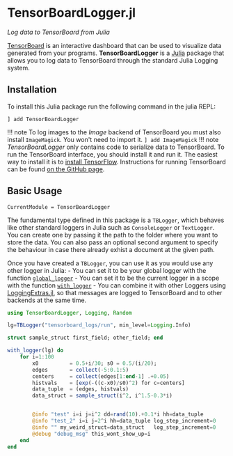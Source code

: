 # TensorBoardLogger.jl

*Log data to TensorBoard from Julia*

[TensorBoard](https://www.tensorflow.org/guide/summaries_and_tensorboard) is an
interactive dashboard that can be used to visualize data generated from your programs.
**TensorBoardLogger** is a [Julia](https://julialang.org) package that allows
you to log data to TensorBoard through the standard Julia Logging system.

## Installation

To install this Julia package run the following command in the julia REPL:
```
] add TensorBoardLogger
```

!!! note
    To log images to the *Image* backend of TensorBoard you must also install
    `ImageMagick`. You won't need to import it.
    ```
    ] add ImageMagick
    ```
!!! note
    *TensorBoardLogger* only contains code to serialize data to TensorBoard.
    To run the TensorBoard interface, you should install it and run it.
    The easiest way to install it is to [install TensorFlow](https://www.tensorflow.org/install).
    Instructions for running TensorBoard can be found [on the GitHub page](https://github.com/tensorflow/tensorboard).



## Basic Usage
```@meta
CurrentModule = TensorBoardLogger
```

The fundamental type defined in this package is a `TBLogger`, which behaves like
other standard loggers in Julia such as `ConsoleLogger` or `TextLogger`. You can
create one by passing it the path to the folder where you want to store the data.
You can also pass an optional second argument to specify the behaviour in case
there already exhist a document at the given path.

Once you have created a `TBLogger`, you can use it as you would use any other
logger in Julia:
    - You can set it to be your global logger with the function [`global_logger`](https://docs.julialang.org/en/v1/stdlib/Logging/index.html#Base.CoreLogging.global_logger)
    - You can set it to be the current logger in a scope with the function [`with_logger`](https://docs.julialang.org/en/v1/stdlib/Logging/index.html#Base.CoreLogging.with_logger)
    - You can combine it with other Loggers using [LoggingExtras.jl](https://github.com/oxinabox/LoggingExtras.jl), so that messages are logged to TensorBoard and to other backends at the same time.

```julia
using TensorBoardLogger, Logging, Random

lg=TBLogger("tensorboard_logs/run", min_level=Logging.Info)

struct sample_struct first_field; other_field; end

with_logger(lg) do
    for i=1:100
        x0          = 0.5+i/30; s0 = 0.5/(i/20);
        edges       = collect(-5:0.1:5)
        centers     = collect(edges[1:end-1] .+0.05)
        histvals    = [exp(-((c-x0)/s0)^2) for c=centers]
        data_tuple  = (edges, histvals)
        data_struct = sample_struct(i^2, i^1.5-0.3*i)


        @info "test" i=i j=i^2 dd=rand(10).+0.1*i hh=data_tuple
        @info "test_2" i=i j=2^i hh=data_tuple log_step_increment=0
        @info "" my_weird_struct=data_struct   log_step_increment=0
        @debug "debug_msg" this_wont_show_up=i
    end
end
```
